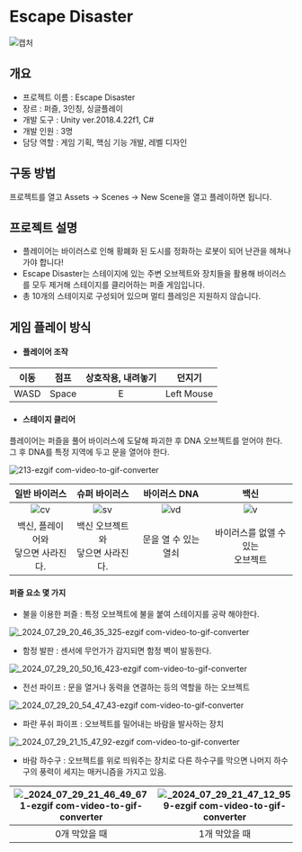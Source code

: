 # Escape Disaster
![캡처](https://github.com/user-attachments/assets/0198f50c-d308-4e7b-bb91-9492f9f9902f)

## 개요
- 프로젝트 이름 : Escape Disaster
- 장르 : 퍼즐, 3인칭, 싱글플레이
- 개발 도구 : Unity ver.2018.4.22f1, C#
- 개발 인원 : 3명
- 담당 역할 : 게임 기획, 핵심 기능 개발, 레벨 디자인

## 구동 방법
프로젝트를 열고 Assets -> Scenes -> New Scene을 열고 플레이하면 됩니다.

## 프로젝트 설명
- 플레이어는 바이러스로 인해 황폐화 된 도시를 정화하는 로봇이 되어 난관을 헤쳐나가야 합니다!
- Escape Disaster는 스테이지에 있는 주변 오브젝트와 장치들을 활용해 바이러스를 모두 제거해 스테이지를 클리어하는 퍼즐 게임입니다.
- 총 10개의 스테이지로 구성되어 있으며 멀티 플레잉은 지원하지 않습니다.

## 게임 플레이 방식
- #### 플레이어 조작

|이동|점프|상호작용, 내려놓기| 던지기|
| :---: |:---:|:---:|:---:|
|WASD| Space |E|Left Mouse|

- #### 스테이지 클리어<br>
플레이어는 퍼즐을 풀어 바이러스에 도달해 파괴한 후 DNA 오브젝트를 얻어야 한다.<br>
그 후 DNA를 특정 지역에 두고 문을 열어야 한다.

![213-ezgif com-video-to-gif-converter](https://github.com/user-attachments/assets/5d997f26-65c3-47b3-8525-87baabb479f6)

|일반 바이러스| 슈퍼 바이러스 |바이러스 DNA|백신|
| :---: |:---:|:---:|:---:|
|![cv](https://github.com/user-attachments/assets/41f9061e-ad4a-4b33-8092-8cab1815aa8a)|![sv](https://github.com/user-attachments/assets/41dc53ad-a45a-4916-85b1-827b7aa0926d)|![vd](https://github.com/user-attachments/assets/88a5cf9b-e7ab-4816-8111-5b80889ca9a2)|![v](https://github.com/user-attachments/assets/512b1c0a-d501-47c8-8c11-66c7ea068f71)|
|백신, 플레이어와<br>닿으면 사라진다.| 백신 오브젝트와<br>닿으면 사라진다. |문을 열 수 있는 열쇠|바이러스를 없앨 수 있는<br>오브젝트|

#### 퍼즐 요소 몇 가지

- 불을 이용한 퍼즐 : 특정 오브젝트에 불을 붙여 스테이지를 공략 해야한다.

![_2024_07_29_20_46_35_325-ezgif com-video-to-gif-converter](https://github.com/user-attachments/assets/fce5a89f-95af-47d1-8675-2a4a165caf4b)

- 함정 발판 : 센서에 무언가가 감지되면 함정 벽이 발동한다.
  
![_2024_07_29_20_50_16_423-ezgif com-video-to-gif-converter](https://github.com/user-attachments/assets/2497346e-f12e-494b-a8fd-af95b78f3f41)

- 전선 파이프 : 문을 열거나 동력을 연결하는 등의 역할을 하는 오브젝트
  
![_2024_07_29_20_54_47_43-ezgif com-video-to-gif-converter](https://github.com/user-attachments/assets/a5ea4cbe-532a-45cb-af45-719e66c86fe9)

- 파란 푸쉬 파이프 : 오브젝트를 밀어내는 바람을 발사하는 장치
  
![_2024_07_29_21_15_47_92-ezgif com-video-to-gif-converter](https://github.com/user-attachments/assets/2ac133fd-0842-411a-ae0f-9894bcbf1477)

- 바람 하수구 : 오브젝트를 위로 띄워주는 장치로 다른 하수구를 막으면 나머지 하수구의 풍력이 세지는 매커니즘을 가지고 있음.
  
|![_2024_07_29_21_46_49_671-ezgif com-video-to-gif-converter](https://github.com/user-attachments/assets/c81aa39b-0178-48a1-935a-bfea70222831)|![_2024_07_29_21_47_12_959-ezgif com-video-to-gif-converter](https://github.com/user-attachments/assets/4ec8375f-a3d7-4961-9318-732e0c6e1525)| ![_2024_07_29_21_47_33_587-ezgif com-video-to-gif-converter](https://github.com/user-attachments/assets/f447b418-3489-45bf-9195-51611fe374d7) |
| :---: |:---:|:---:|
|0개 막았을 때|1개 막았을 때|3개 막았을 때|
